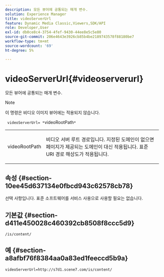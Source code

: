 ```yaml
---
description: 모든 뷰어에 공통되는 매개 변수.
solution: Experience Manager
title: videoServerUrl
feature: Dynamic Media Classic,Viewers,SDK/API
role: Developer,User
exl-id: db0ce8c4-3754-4fef-9430-44ee8e5c5e80
source-git-commit: 206e4643e3926cb85b4be2189743578f88180be7
workflow-type: tm+mt
source-wordcount: '69'
ht-degree: 5%

---
```


# videoServerUrl{#videoserverurl}

모든 뷰어에 공통되는 매개 변수.

>[!NOTE]
>
>이 명령은 비디오 이미지 뷰어에는 적용되지 않습니다.

` videoServerUrl= *`videoRootPath`*`

<table id="table_9B98C97485DD4DEB8A6ECBCE8DF6B886"> 
 <tbody> 
  <tr> 
   <td colname="col1"> <p> <span class="codeph"> <span class="varname"> videoRootPath</span> </span> </p> </td> 
   <td colname="col2"> <p> 비디오 서버 루트 경로입니다. 지정된 도메인이 없으면 페이지가 제공되는 도메인이 대신 적용됩니다. 표준 URI 경로 해상도가 적용됩니다. </p> </td> 
  </tr> 
 </tbody> 
</table>

## 속성 {#section-10ee45d637134e0fbcd943c62578cb78}

선택 사항입니다. 표준 소프트웨어를 서비스 사용으로 사용할 필요는 없습니다.

## 기본값 {#section-d411e450028c460392cb8508f8ccc5d9}

`/is/content/`

## 예 {#section-a8afbf76f8384aa0a83ed1feeccd5b9a}

```
videoServerUrl=http://s7d1.scene7.com/is/content/
```
